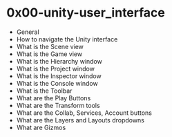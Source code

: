 # 0x00-unity-user_interface
- General
- How to navigate the Unity interface
- What is the Scene view
- What is the Game view
- What is the Hierarchy window
- What is the Project window
- What is the Inspector window
- What is the Console window
- What is the Toolbar
- What are the Play Buttons
- What are the Transform tools
- What are the Collab, Services, Account buttons
- What are the Layers and Layouts dropdowns
- What are Gizmos